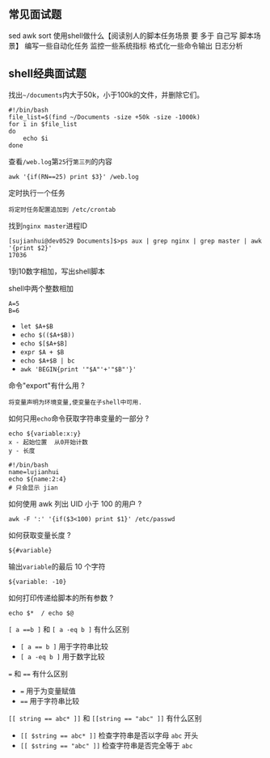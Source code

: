 ## 常见面试题

sed awk sort 使用shell做什么【阅读别人的脚本任务场景 要 多于 自己写 脚本场景】 编写一些自动化任务 监控一些系统指标 格式化一些命令输出 日志分析

## shell经典面试题

找出`~/documents`内大于50k，小于100k的文件，并删除它们。

    #!/bin/bash
    file_list=$(find ~/Documents -size +50k -size -1000k)
    for i in $file_list 
    do
        echo $i
    done
    
查看`/web.log`第`25`行`第三列`的内容

    awk '{if(RN==25) print $3}' /web.log
    
定时执行一个任务

    将定时任务配置追加到 /etc/crontab

找到`nginx master`进程ID
    
    [sujianhui@dev0529 Documents]$>ps aux | grep nginx | grep master | awk '{print $2}'
    17036

1到10数字相加，写出shell脚本


shell中两个整数相加

    A=5    
    B=6
    
 - `let $A+$B`    
 - `echo $(($A+$B))` 
 - `echo $[$A+$B]` 
 - `expr $A + $B` 
 - `echo $A+$B | bc` 
 -  `awk 'BEGIN{print '"$A"'+'"$B"'}'` 

命令"export"有什么用 ?

    将变量声明为环境变量,使变量在子shell中可用.
    
如何只用`echo`命令获取字符串变量的一部分 ?

    echo ${variable:x:y}
    x - 起始位置  从0开始计数    
    y - 长度
    
    #!/bin/bash
    name=lujianhui
    echo ${name:2:4}
    # 只会显示 jian
    
如何使用 awk 列出 UID 小于 100 的用户 ?

    awk -F ':' '{if($3<100) print $1}' /etc/passwd

如何获取变量长度 ?

    ${#variable}
    
输出`variable`的最后 10 个字符
    
    ${variable: -10}
    
如何打印传递给脚本的所有参数 ?
    
    echo $*  / echo $@
    
`[ a ==b ]` 和 `[ a -eq b ]` 有什么区别

 - `[ a == b ]`  用于字符串比较
 - `[ a -eq b ]`  用于数字比较
    
`=` 和 `==` 有什么区别

 - `=`  用于为变量赋值
 - `==`  用于字符串比较
 
`[[ string == abc* ]]` 和 `[[string == "abc" ]]` 有什么区别

 - `[[ $string == abc* ]]`   检查字符串是否以字母 `abc` 开头
 - `[[ $string == "abc" ]]`  检查字符串是否完全等于 `abc`
